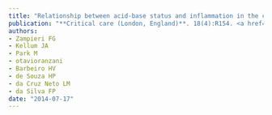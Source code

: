 ```yaml
---
title: "Relationship between acid-base status and inflammation in the critically ill"
publication: "**Critical care (London, England)**. 18(4):R154. <a href='https://doi.org/10.1186/cc13993' target='_blank' rel='noopener noreferrer'>10.1186/cc13993</a>"
authors:
- Zampieri FG
- Kellum JA
- Park M
- otavioranzani
- Barbeiro HV
- de Souza HP
- da Cruz Neto LM
- da Silva FP
date: "2014-07-17"
---
```

